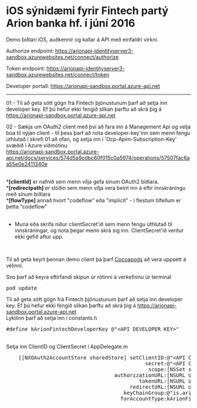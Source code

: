 # iOS sýnidæmi fyrir Fintech partý Arion banka hf. í júní 2016 
Demo biðlari iOS, auðkennir og kallar á API með einfaldri virkni.

Authorize endpoint:
https://arionapi-identityserver3-sandbox.azurewebsites.net/connect/authorize

Token endpoint:
https://arionapi-identityserver3-sandbox.azurewebsites.net/connect/token

Developer portall: 
https://arionapi-sandbox.portal.azure-api.net


--------------------------------------------------------------------------------------------------

01 - Til að geta sótt gögn frá Fintech þjónustunum þarf að setja inn developer key. Ef þú hefur ekki fengið slíkan þarftu að skrá þig á https://arionapi-sandbox.portal.azure-api.net<br>

02 - Sækja um OAuth2 client með því að fara inn á Management Api og velja búa til nýjan client - til þess þarf að nota developer-key'inn sem menn fengu úthlutað í skrefi 01 að ofan, og setja inn í 'Ocp-Apim-Subscription-Key' svæðið í Azure viðmótinu<br>
https://arionapi-sandbox.portal.azure-api.net/docs/services/574d5a9cdbc60f015c0a5974/operations/57507fac6aa55e0e2411340e

<br>
*<b>[clientId]</b> er nafnið sem menn vilja gefa sínum OAuth2 biðlara.<br> 
*<b>[redirectpath]</b> er slóðin sem menn vilja vera beint inn á eftir innskráningu með sínum biðlara<br>
*<b>[flowType]</b> annað hvort "codeflow" eða "implicit" - í flestum tilfellum er þetta "codeflow"<br><br>

- Muna eða skrifa niður clientSecret'ið sem menn fengu úthlutað til innskráningar, og nota þegar menn skrá sig inn. ClientSecret'ið verður ekki gefið aftur upp.<br>
<br>



Til að geta keyrt þennan demo client þá þarf <a href="https://guides.cocoapods.org/using/getting-started.html">Cocoapods</a> að vera uppsett á vélinni. 

Svo þarf að keyra eftirfandi skipun úr rótinni á verkefninu úr terminal
<div class="highlight highlight-source-shell"><pre>pod update</pre></div>


Til að geta sótt gögn frá Fintech þjónustunum þarf að setja inn developer key. Ef þú hefur ekki fengið slíkan þarftu að skrá þig á https://arionapi-sandbox.portal.azure-api.net
<br/>
Lykilinn þarf að setja inn í constants.h
<div class="highlight highlight-source-shell"><pre>#define kArionFintechDeveloperKey @"&lt;API DEVELOPER KEY&gt;"</pre></div>
<br/>
Setja inn ClientID og ClientSecret í AppDelegate.m
<div class="highlight highlight-source-shell"><pre>
    [[NXOAuth2AccountStore sharedStore] setClientID:@"&lt;API CLIENT ID&gt;"
                                             secret:@"&lt;API CLIENT SECRET&gt;"
                                              scope:[NSSet setWithObjects:kArionFintechAuthorizationScopes, nil]
                                   authorizationURL:[NSURL URLWithString:kArionFintechAuthorizationUrl]
                                           tokenURL:[NSURL URLWithString:kArionFintechAuthorizationTokenUrl]
                                        redirectURL:[NSURL URLWithString:kArionFintechRedirectUrl]
                                      keyChainGroup:@"is.arionfintech.ios.demo"
                                     forAccountType:kArionFintechOAuth2AccountType];

</pre></div>

<br/>
